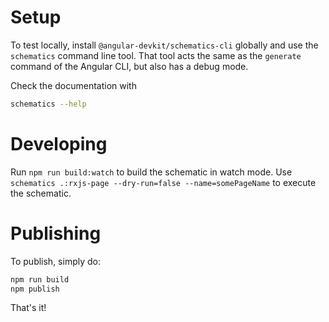 # Setup

To test locally, install `@angular-devkit/schematics-cli` globally and use the `schematics` command line tool. That tool acts the same as the `generate` command of the Angular CLI, but also has a debug mode.

Check the documentation with

```bash
schematics --help
```

# Developing

Run `npm run build:watch` to build the schematic in watch mode. Use `schematics .:rxjs-page --dry-run=false --name=somePageName` to execute the schematic.

# Publishing

To publish, simply do:

```bash
npm run build
npm publish
```

That's it!
